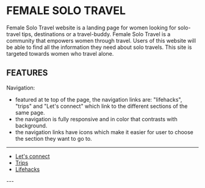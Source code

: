 # FEMALE SOLO TRAVEL

Female Solo Travel website is a landing page for women looking for solo-travel tips, destinations or a travel-buddy. Female Solo Travel is a community that empowers women through travel.
Users of this website will be able to find all the information they need about solo travels. This site is targeted towards women who travel alone.

## FEATURES
Navigation:
* featured at te top of the page, the navigation links are: "lifehacks", "trips" and "Let's connect" which link to the different sections of the same page.
* the navigation is fully responsive and in color that contrasts with background.
* the navigation links have icons which make it easier for user to choose the section they want to go to. 
---
 <nav>
            <ul id="menu">
                <li> <a href="#lets-connect">Let's connect <i class="fa-solid fa-users"></i></a> </li>
                <li><a href="#community-trips">Trips <i class="fa-solid fa-suitcase-rolling"></i></a></li>
                <li><a href="#lifehacks">Lifehacks <i class="fa-regular fa-pen-to-square"></i></a></li>
            </ul>
</nav>
---